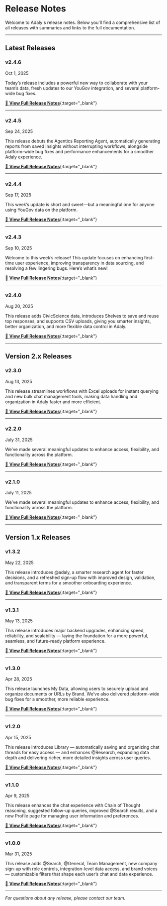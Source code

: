 # Release Notes

Welcome to Adaly's release notes. Below you'll find a comprehensive list of all releases with summaries and links to the full documentation.

---

## Latest Releases

### v2.4.6
Oct 1, 2025


Today’s release includes a powerful new way to collaborate with your team’s data, fresh updates to our YouGov integration, and several platform-wide bug fixes.

[📄 **View Full Release Notes**](files/v2.4.6.pdf){:target="_blank"}

---

### v2.4.5
Sep 24, 2025


This release debuts the Agentics Reporting Agent, automatically generating reports from saved insights without interrupting workflows, alongside platform-wide bug fixes and performance enhancements for a smoother Adaly experience.

[📄 **View Full Release Notes**](files/v2.4.5.pdf){:target="_blank"}

---

### v2.4.4
Sep 17, 2025


This week’s update is short and sweet—but a meaningful one for anyone using YouGov data on the platform.

[📄 **View Full Release Notes**](files/v2.4.4.pdf){:target="_blank"}

---

### v2.4.3
Sep 10, 2025


Welcome to this week’s release! This update focuses on enhancing first-time user experience, improving transparency in data sourcing, and resolving a few lingering bugs. Here’s what’s new!

[📄 **View Full Release Notes**](files/v2.4.3.pdf){:target="_blank"}

---

### v2.4.0
Aug 20, 2025

This release adds CivicScience data, introduces Shelves to save and reuse top responses, and supports CSV uploads, giving you smarter insights, better organization, and more flexible data control in Adaly.

[📄 **View Full Release Notes**](files/v2.4.0.pdf){:target="_blank"}

---

## Version 2.x Releases

### v2.3.0
Aug 13, 2025


This release streamlines workflows with Excel uploads for instant querying and new bulk chat management tools, making data handling and organization in Adaly faster and more efficient.

[📄 **View Full Release Notes**](files/v2.3.0.pdf){:target="_blank"}

---

### v2.2.0
July 31, 2025


We’ve made several meaningful updates to enhance access, flexibility, and functionality across the platform.

[📄 **View Full Release Notes**](files/v2.2.0.pdf){:target="_blank"}

---

### v2.1.0
July 11, 2025


We’ve made several meaningful updates to enhance access, flexibility, and functionality across the platform.

[📄 **View Full Release Notes**](files/v2.1.0.pdf){:target="_blank"}

---

## Version 1.x Releases

### v1.3.2
May 22, 2025


This release introduces @adaly, a smarter research agent for faster decisions, and a refreshed sign-up flow with improved design, validation, and transparent terms for a smoother onboarding experience.

[📄 **View Full Release Notes**](files/v1.3.2.pdf){:target="_blank"}

---

### v1.3.1
May 13, 2025


This release introduces major backend upgrades, enhancing speed, reliability, and scalability — laying the foundation for a more powerful, seamless, and future-ready platform experience.

[📄 **View Full Release Notes**](files/v1.3.1.pdf){:target="_blank"}

---

### v1.3.0
Apr 28, 2025


This release launches My Data, allowing users to securely upload and organize documents or URLs by Brand. We’ve also delivered platform-wide bug fixes for a smoother, more reliable experience.

[📄 **View Full Release Notes**](files/v1.3.0.pdf){:target="_blank"}

---

### v1.2.0
Apr 15, 2025


This release introduces Library — automatically saving and organizing chat threads for easy access — and enhances @Research, expanding data depth and delivering richer, more detailed insights across user queries.

[📄 **View Full Release Notes**](files/v1.2.0.pdf){:target="_blank"}

---

### v1.1.0
Apr 9, 2025


This release enhances the chat experience with Chain of Thought reasoning, suggested follow-up queries, improved @Search results, and a new Profile page for managing user information and preferences.

[📄 **View Full Release Notes**](files/v1.1.0.pdf){:target="_blank"}

---

### v1.0.0
Mar 31, 2025


This release adds @Search, @General, Team Management, new company sign-up with role controls, integration-level data access, and brand voices — customizable filters that shape each user’s chat and data experience.

[📄 **View Full Release Notes**](files/v1.0.0.pdf){:target="_blank"}

---

*For questions about any release, please contact our team.*
